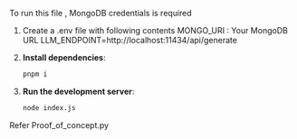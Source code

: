 To run this file , MongoDB credentials is required 
1. Create a .env file with following contents
  MONGO_URI : Your MongoDB URL 
  LLM_ENDPOINT=http://localhost:11434/api/generate


3. **Install dependencies**:
   ```bash
   pnpm i
   ```

4. **Run the development server**:
   ```bash
   node index.js
   ```

   
Refer Proof_of_concept.py